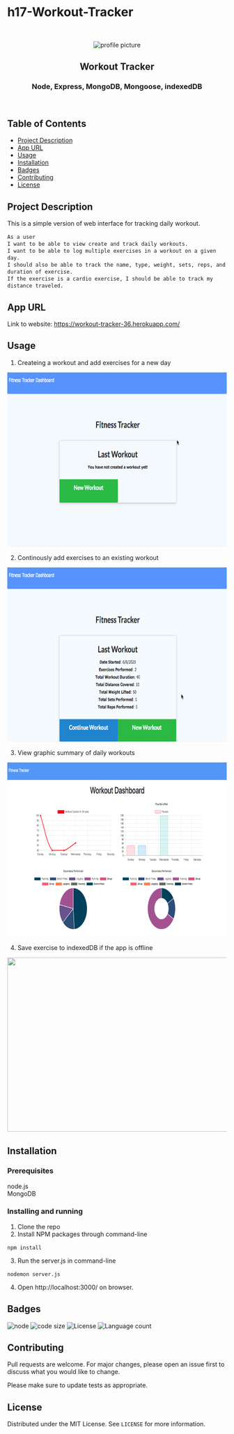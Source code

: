 # h17-Workout-Tracker


<br />
<p align="center">

<img src="https://avatars2.githubusercontent.com/u/59339564?v=4"  alt="profile picture" width="150" height="150">

<h2 align="center">Workout Tracker</h2>

<h3 align="center">
 Node, Express, MongoDB, Mongoose, indexedDB

</h3>
<br />
</p>


## Table of Contents
* [Project Description](#project-description)
* [App URL](#app-url)
* [Usage](#usage)
* [Installation](#installation)
* [Badges](#badges)
* [Contributing](#contributing)
* [License](#license)



## Project Description
This is a simple version of web interface for tracking daily workout.

```
As a user
I want to be able to view create and track daily workouts. 
I want to be able to log multiple exercises in a workout on a given day. 
I should also be able to track the name, type, weight, sets, reps, and duration of exercise. 
If the exercise is a cardio exercise, I should be able to track my distance traveled.
```


## App URL
 Link to website: https://workout-tracker-36.herokuapp.com/
 
## Usage
1. Createing a workout and add exercises for a new day
<img src="https://github.com/mila-mamat/h17-Workout-Tracker/blob/master/gif/create-workout.gif"  width="700" height="400">


2. Continously add exercises to an existing workout
<img src="https://github.com/mila-mamat/h17-Workout-Tracker/blob/master/gif/continue-workout.gif"  width="700" height="400">

3. View graphic summary of daily workouts
<img src="https://github.com/mila-mamat/h17-Workout-Tracker/blob/master/gif/Screen%20Shot%202020-06-08%20at%206.37.43%20PM.png"  width="700" height="400">

4. Save exercise to indexedDB if the app is offline
<img src="https://github.com/mila-mamat/h17-Workout-Tracker/blob/master/gif/indexedDB.mov"  width="700" height="400">

## Installation
### Prerequisites
  node.js  
  MongoDB

### Installing and running 
  1. Clone the repo 
  2. Install NPM packages through command-line
 ```
 npm install 
```  
  3. Run the server.js in command-line
 ```
 nodemon server.js
 ```
 
 4. Open http://localhost:3000/ on browser.
 

## Badges
![node](https://img.shields.io/node/v/latest?style=plastic)
![code size](https://img.shields.io/github/languages/code-size/mila-mamat/h17-Workout-Tracker)
![License](https://img.shields.io/github/license/mila-mamat/h17-Workout-Tracker)
![Language count](https://img.shields.io/github/languages/count/mila-mamat/h17-Workout-Tracker)

## Contributing
 Pull requests are welcome. For major changes, please open an issue first to discuss what you would like to change. 
 
 Please make sure to update tests as appropriate.

## License
Distributed under the MIT License. See `LICENSE` for more information.
